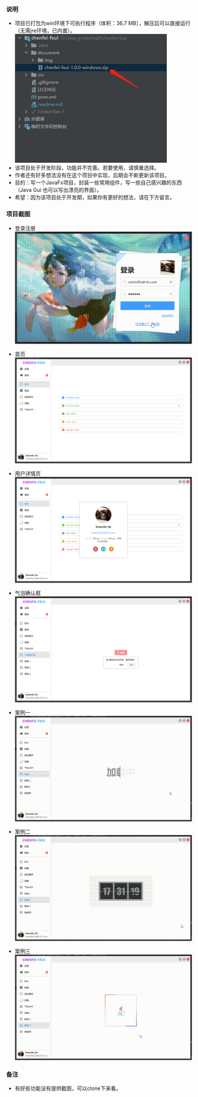 ### 说明

- 项目已打包为win环境下可执行程序（体积：36.7 MB），解压后可以直接运行（无需jre环境，已内置）。
  ![img.png](document/img/img.png)
- 该项目处于开发阶段，功能并不完善。若要使用，请慎重选择。
- 作者还有好多想法没有在这个项目中实现，后期会不断更新该项目。
- 目的：写一个JavaFx项目，封装一些常用组件，写一些自己感兴趣的东西（Java Gui 也可以写出漂亮的界面）。
- 希望：因为该项目处于开发期，如果你有更好的想法，请在下方留言。

### 项目截图

- 登录注册
  ![4.gif](document/img/4.gif)
- 首页
  ![img_2.png](document/img/img_2.png)
- 用户详情页
  ![img_3.png](document/img/img_3.png)
- 气泡确认框
  ![img_4.png](document/img/img_4.png)

- 案例一
  ![2.gif](document/img/2.gif)
- 案例二
  ![3.gif](document/img/3.gif)
- 案例三
  ![1.gif](document/img/1.gif)

### 备注

- 有好些功能没有提供截图，可以clone下来看。